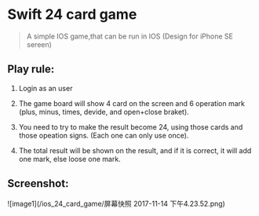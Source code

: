 # Swift 24 card game

> A simple IOS game,that can be run in IOS (Design for iPhone SE sereen)

## Play rule:

1. Login as an user

2. The game board will show 4 card on the screen and 6 operation mark (plus, minus, times, devide, and open+close braket).

3. You need to try to make the result become 24, using those cards and those opeation signs. (Each one can only use once).

4. The total result will be shown on the result, and if it is correct, it will add one mark, else loose one mark.

## Screenshot:
![image1](/ios_24_card_game/屏幕快照 2017-11-14 下午4.23.52.png)

